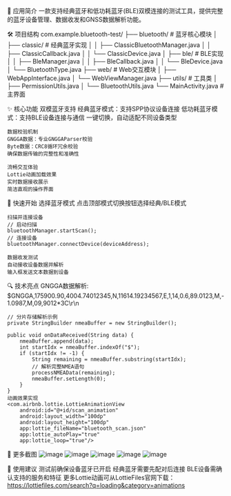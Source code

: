 📱 应用简介
    一款支持经典蓝牙和低功耗蓝牙(BLE)双模连接的测试工具，提供完整的蓝牙设备管理、数据收发和GNSS数据解析功能。

🛠️ 项目结构
    com.example.bluetooth-test/
    ├── bluetooth/              # 蓝牙核心模块
    │   ├── classic/            # 经典蓝牙实现
    │   │   ├── ClassicBluetoothManager.java
    │   │   ├── ClassicCallback.java
    │   │   └── ClassicDevice.java
    │   ├── ble/                # BLE实现
    │   │   ├── BleManager.java
    │   │   ├── BleCallback.java
    │   │   └── BleDevice.java
    │   └── BluetoothType.java
    ├── web/                    # Web交互模块
    │   ├── WebAppInterface.java
    │   └── WebViewManager.java
    ├── utils/                  # 工具类
    │   ├── PermissionUtils.java
    │   └── BluetoothUtils.java
    └── MainActivity.java       # 主界面

✨ 核心功能
    双模蓝牙支持
    经典蓝牙模式：支持SPP协议设备连接
    低功耗蓝牙模式：支持BLE设备连接与通信
    一键切换，自动适配不同设备类型

    数据校验机制
    GNGGA数据：专业GNGGAParser校验
    Byte数据：CRC8循环冗余校验
    确保数据传输的完整性和准确性

    流畅交互体验
    Lottie动画加载效果
    实时数据接收展示
    简洁直观的操作界面

🚀 快速开始
    选择蓝牙模式
    点击顶部模式切换按钮选择经典/BLE模式

    扫描并连接设备
    // 启动扫描
    bluetoothManager.startScan();
    // 连接设备
    bluetoothManager.connectDevice(deviceAddress);

    数据收发测试
    自动接收设备数据并解析
    输入框发送文本数据到设备

🔍 技术亮点
    GNGGA数据解析:
    $GNGGA,175900.90,4004.74012345,N,11614.19234567,E,1,14,0.6,89.0123,M,-1.0987,M,09,9012*3C\r\n

    // 分片存储解析示例
    private StringBuilder nmeaBuffer = new StringBuilder();

    public void onDataReceived(String data) {
        nmeaBuffer.append(data);
        int startIdx = nmeaBuffer.indexOf("$");
        if (startIdx != -1) {
            String remaining = nmeaBuffer.substring(startIdx);
            // 解析完整NMEA语句
            processNMEAData(remaining);
            nmeaBuffer.setLength(0);
        }
    }
    动画效果实现
    <com.airbnb.lottie.LottieAnimationView
        android:id="@+id/scan_animation"
        android:layout_width="100dp"
        android:layout_height="100dp"
        app:lottie_fileName="bluetooth_scan.json"
        app:lottie_autoPlay="true"
        app:lottie_loop="true"/>

📸 更多截图
    ![image](./app/src/main/assets/images/location.gif)
    ![image](./app/src/main/assets/images/login.png)
    ![image](./app/src/main/assets/images/main.png)
    ![image](./app/src/main/assets/images/connect.jpg)
    ![image](./app/src/main/assets/images/received.jpg)

📝 使用建议
    测试前确保设备蓝牙已开启
    经典蓝牙需要先配对后连接
    BLE设备需确认支持的服务和特征
    更多Lottie动画可从LottieFiles官网下载：
    https://lottiefiles.com/search?q=loading&category=animations



